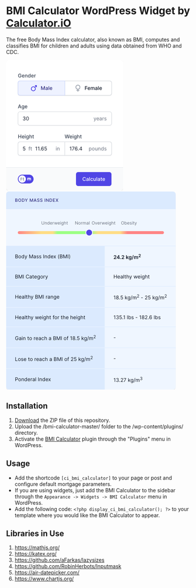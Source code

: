# BMI Calculator WordPress Widget by [Calculator.iO](https://www.calculator.io/ "Calculator.iO Homepage")

The free Body Mass Index calculator, also known as BMI, computes and classifies BMI for children and adults using data obtained from WHO and CDC.

![BMI Calculator Input Form](/assets/images/screenshot-1.png "BMI Calculator Input Form")
![BMI Calculator Calculation Results](/assets/images/screenshot-2.png "BMI Calculator Calculation Results")

## Installation

1. [Download](https://github.com/pub-calculator-io/age-calculator/archive/refs/heads/master.zip) the ZIP file of this repository.
2. Upload the /bmi-calculator-master/ folder to the /wp-content/plugins/ directory.
3. Activate the [BMI Calculator](https://www.calculator.io/bmi-calculator/ "BMI Calculator Homepage") plugin through the "Plugins" menu in WordPress.

## Usage
* Add the shortcode `[ci_bmi_calculator]` to your page or post and configure default mortgage parameters.
* If you are using widgets, just add the BMI Calculator to the sidebar through the `Appearance -> Widgets -> BMI Calculator` menu in WordPress.
* Add the following code: `<?php display_ci_bmi_calculator(); ?>` to your template where you would like the BMI Calculator to appear.

## Libraries in Use
1. https://mathjs.org/
2. https://katex.org/
3. https://github.com/aFarkas/lazysizes
4. https://github.com/RobinHerbots/Inputmask
5. https://air-datepicker.com/
6. https://www.chartjs.org/
